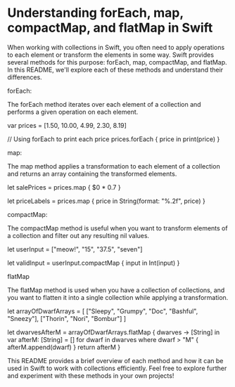 # Understanding forEach, map, compactMap, and flatMap in Swift
When working with collections in Swift, you often need to apply operations to each element or transform the elements in some way. Swift provides several methods for this purpose: forEach, map, compactMap, and flatMap. In this README, we'll explore each of these methods and understand their differences.

forEach:

The forEach method iterates over each element of a collection and performs a given operation on each element.

var prices = [1.50, 10.00, 4.99, 2.30, 8.19]

// Using forEach to print each price
prices.forEach { price in
    print(price)
}

map:

The map method applies a transformation to each element of a collection and returns an array containing the transformed elements.

let salePrices = prices.map { $0 * 0.7 }

let priceLabels = prices.map { price in
    String(format: "%.2f", price)
}


compactMap:

The compactMap method is useful when you want to transform elements of a collection and filter out any resulting nil values.

let userInput = ["meow!", "15", "37.5", "seven"]

let validInput = userInput.compactMap { input in
    Int(input)
}

flatMap

The flatMap method is used when you have a collection of collections, and you want to flatten it into a single collection while applying a transformation.

let arrayOfDwarfArrays = [
    ["Sleepy", "Grumpy", "Doc", "Bashful", "Sneezy"],
    ["Thorin", "Nori", "Bombur"]
]

let dwarvesAfterM = arrayOfDwarfArrays.flatMap { dwarves -> [String] in
    var afterM: [String] = []
    for dwarf in dwarves where dwarf > "M" {
        afterM.append(dwarf)
    }
    return afterM
}

This README provides a brief overview of each method and how it can be used in Swift to work with collections efficiently. Feel free to explore further and experiment with these methods in your own projects!
